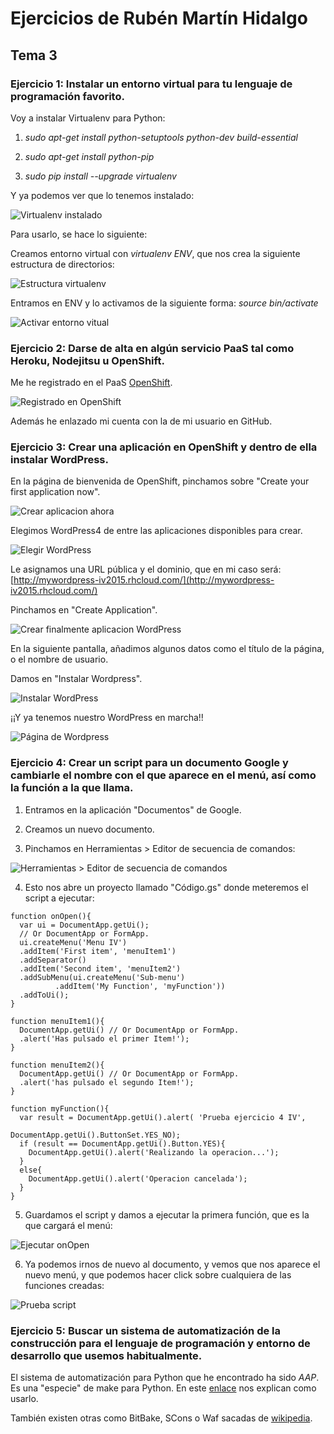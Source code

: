 # Ejercicios de Rubén Martín Hidalgo
## Tema 3
### Ejercicio 1: Instalar un entorno virtual para tu lenguaje de programación favorito.

Voy a instalar Virtualenv para Python:

1. *sudo apt-get install python-setuptools python-dev build-essential*

2. *sudo apt-get install python-pip* 

3. *sudo pip install --upgrade virtualenv*

Y ya podemos ver que lo tenemos instalado:

![Virtualenv instalado](https://www.dropbox.com/s/oqhbwp5kbvqrrdr/versionVirtualenv.PNG?dl=1)

Para usarlo, se hace lo siguiente:

Creamos entorno virtual con *virtualenv ENV*, que nos crea la siguiente estructura de directorios:

![Estructura virtualenv](https://www.dropbox.com/s/6r4g07eg4pab7rm/virtualenv.PNG?dl=1)

Entramos en ENV y lo activamos de la siguiente forma: *source bin/activate*

![Activar entorno vitual](https://www.dropbox.com/s/tr9kgu62pzkj5tf/activarEntornoPython.PNG?dl=1)
  
### Ejercicio 2: Darse de alta en algún servicio PaaS tal como Heroku, Nodejitsu u OpenShift.

Me he registrado en el PaaS [OpenShift](https://www.openshift.com/). 

![Registrado en OpenShift](https://www.dropbox.com/s/bx5xijdfg2k5zrn/OpenShift_inicio.PNG?dl=1)

Además he enlazado mi cuenta con la de mi usuario en GitHub.

### Ejercicio 3: Crear una aplicación en OpenShift y dentro de ella instalar WordPress.

En la página de bienvenida de OpenShift, pinchamos sobre "Create your first application now".

![Crear aplicacion ahora](https://www.dropbox.com/s/wy6o9t1ix7v2z1d/CreateAplicationWordpress.png?dl=1)

Elegimos WordPress4 de entre las aplicaciones disponibles para crear.

![Elegir WordPress](https://www.dropbox.com/s/0qk7f07ry7osv4b/ElegirWordpress.png?dl=1)

Le asignamos una URL pública y el dominio, que en mi caso será: [http://mywordpress-iv2015.rhcloud.com/](http://mywordpress-iv2015.rhcloud.com/)

Pinchamos en "Create Application".

![Crear finalmente aplicacion WordPress](https://www.dropbox.com/s/ut4malmlvq8bhrp/create%20Aplication.png?dl=1)

En la siguiente pantalla, añadimos algunos datos como el título de la página, o el nombre de usuario.

Damos en "Instalar Wordpress".

![Instalar WordPress](https://www.dropbox.com/s/m37fq3n8wubz1o6/datos%20wordpress.png?dl=1)

¡¡Y ya tenemos nuestro WordPress en marcha!! 

![Página de Wordpress](https://www.dropbox.com/s/1574h2wwnl8pelw/WordPress.PNG?dl=1)

### Ejercicio 4: Crear un script para un documento Google y cambiarle el nombre con el que aparece en el menú, así como la función a la que llama.

1. Entramos en la aplicación "Documentos" de Google. 

2. Creamos un nuevo documento.

3. Pinchamos en Herramientas > Editor de secuencia de comandos:

![Herramientas > Editor de secuencia de comandos](https://www.dropbox.com/s/la71e0cx1yyd8io/GoogleScript.png?dl=1)

4. Esto nos abre un proyecto llamado "Código.gs" donde meteremos el script a ejecutar:

```
function onOpen(){
  var ui = DocumentApp.getUi(); 
  // Or DocumentApp or FormApp. 
  ui.createMenu('Menu IV') 
  .addItem('First item', 'menuItem1') 
  .addSeparator() 
  .addItem('Second item', 'menuItem2')
  .addSubMenu(ui.createMenu('Sub-menu') 
          .addItem('My Function', 'myFunction'))    
  .addToUi(); 
}

function menuItem1(){ 
  DocumentApp.getUi() // Or DocumentApp or FormApp. 
  .alert('Has pulsado el primer Item!');
}

function menuItem2(){
  DocumentApp.getUi() // Or DocumentApp or FormApp. 
  .alert('has pulsado el segundo Item!'); 
}

function myFunction(){
  var result = DocumentApp.getUi().alert( 'Prueba ejercicio 4 IV', 
                                         DocumentApp.getUi().ButtonSet.YES_NO); 
  if (result == DocumentApp.getUi().Button.YES){
    DocumentApp.getUi().alert('Realizando la operacion...'); 
  }
  else{
    DocumentApp.getUi().alert('Operacion cancelada'); 
  }
}
```

5. Guardamos el script y damos a ejecutar la primera función, que es la que cargará el menú:

![Ejecutar onOpen](https://www.dropbox.com/s/as0g1nbsio1y2bb/onOpenScript.PNG?dl=1)

6. Ya podemos irnos de nuevo al documento, y vemos que nos aparece el nuevo menú, y que podemos hacer click sobre cualquiera de las funciones creadas:

![Prueba script](https://www.dropbox.com/s/hb18tsoxx7odfyd/pruebaScriptGoogle.PNG?dl=1)

### Ejercicio 5: Buscar un sistema de automatización de la construcción para el lenguaje de programación y entorno de desarrollo que usemos habitualmente.

El sistema de automatización para Python que he encontrado ha sido *AAP*. Es una "especie" de make para Python. En este [enlace](http://www.calmar.ws/aap/) nos explican como usarlo.

También existen otras como BitBake, SCons o Waf sacadas de [wikipedia](https://en.wikipedia.org/wiki/List_of_build_automation_software#Non-Make-based_tools).
